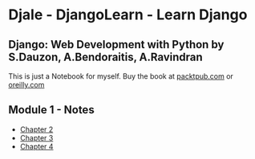# Djale - DjangoLearn - Learn Django

## Django: Web Development with Python by S.Dauzon, A.Bendoraitis, A.Ravindran

This is just a Notebook for myself. Buy the book at [packtpub.com](https://www.packtpub.com/web-development/django-web-development-python) or [oreilly.com](http://shop.oreilly.com/product/9781787121386.do)

## Module 1 - Notes

* [Chapter 2](002-notes.md)
* [Chapter 3](003-notes.md)
* [Chapter 4](004-notes.md)
